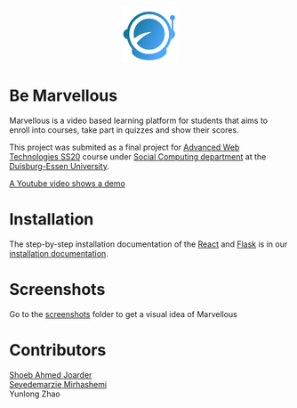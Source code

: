 
<p align="center">
<img src="client/public/images/nxgenLogo.png" width="100">
</p>

# Be Marvellous

Marvellous is a video based learning platform for students that aims to enroll into courses, take part in quizzes and show their scores.

This project was submited as a final project for <a href="https://www.uni-due.de/soco/teaching/courses/lecture-advwebtech-ss20.php">Advanced Web Technologies SS20</a> course under <a href="https://www.uni-due.de/soco/">Social Computing department</a> at the <a href="https://www.uni-due.de/en/index.php">Duisburg-Essen University</a>.

<a href="https://www.youtube.com/watch?v=5uQ82EeYmuo">A Youtube video shows a demo</a>

# Installation

The step-by-step installation documentation of the <a href="https://reactjs.org/">React</a> and  <a href="https://flask.palletsprojects.com/en/1.1.x/">Flask</a> is in our [ installation documentation](docs/INSTALL.md).


# Screenshots

Go to the [screenshots](docs/screenshots) folder to get a visual idea of Marvellous

#


# Contributors

<a href="https://www.linkedin.com/in/shoeb-joarder/">Shoeb Ahmed Joarder</a>
<br>
<a href="https://www.xing.com/profile/Marzie_Mirhashemi">Seyedemarzie Mirhashemi</a>
<br>
Yunlong Zhao
